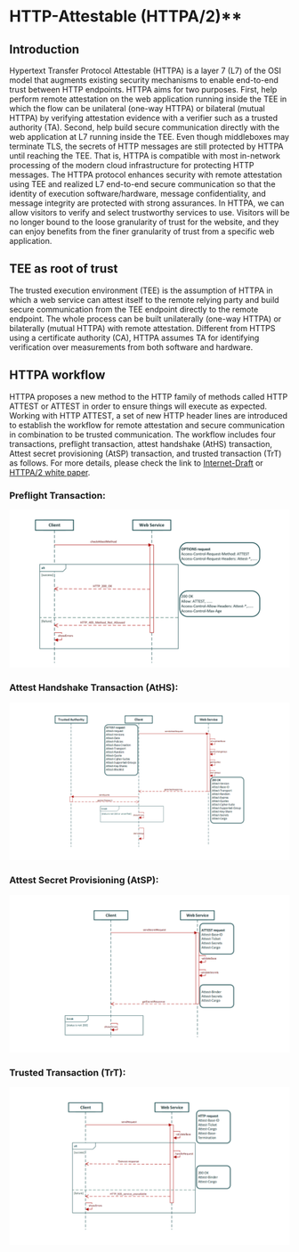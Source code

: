 # HTTP-Attestable (HTTPA/2)**

## Introduction

Hypertext Transfer Protocol Attestable (HTTPA) is a layer 7 (L7) of the OSI model that augments existing security mechanisms to enable end-to-end trust between HTTP endpoints. HTTPA aims for two purposes. First, help perform remote attestation on the web application running inside the TEE in which the flow can be unilateral (one-way HTTPA) or bilateral (mutual HTTPA) by verifying attestation evidence with a verifier such as a trusted authority (TA). Second, help build secure communication directly with the web application at L7 running inside the TEE. Even though middleboxes may terminate TLS, the secrets of HTTP messages are still protected by HTTPA until reaching the TEE. That is, HTTPA is compatible with most in-network processing of the modern cloud infrastructure for protecting HTTP messages. The HTTPA protocol enhances security with remote attestation using TEE and realized L7 end-to-end secure communication so that the identity of execution software/hardware, message confidentiality, and message integrity are protected with strong assurances. In HTTPA, we can allow visitors to verify and select trustworthy services to use. Visitors will be no longer bound to the loose granularity of trust for the website, and they can enjoy benefits from the finer granularity of trust from a specific web application.

## TEE as root of trust

The trusted execution environment (TEE) is the assumption of HTTPA in which a web service can attest itself to the remote relying party and build secure communication from the TEE endpoint directly to the remote endpoint. The whole process can be built unilaterally (one-way HTTPA) or bilaterally (mutual HTTPA) with remote attestation. Different from HTTPS using a certificate authority (CA), HTTPA assumes TA for identifying verification over measurements from both software and hardware.


## HTTPA workflow
HTTPA proposes a new method to the HTTP family of methods called HTTP ATTEST or ATTEST in order to ensure things will execute as expected. Working with HTTP ATTEST, a set of new HTTP header lines are introduced to establish the workflow for remote attestation and secure communication in combination to be trusted communication. The workflow includes four transactions, preflight transaction, attest handshake (AtHS) transaction, Attest secret provisioning (AtSP) transaction, and trusted transaction (TrT) as follows. For more details, please check the link to [Internet-Draft](https://www.ietf.org/archive/id/draft-sandowicz-httpbis-httpa2-01.html) or [HTTPA/2 white paper](https://arxiv.org/pdf/2205.01052.pdf).

### **Preflight Transaction:**
![httpa_workflow](./img/1-preflight.png)

### **Attest Handshake Transaction (AtHS):**
![httpa_workflow](./img/2-AtHS.png)

### **Attest Secret Provisioning (AtSP):**
![httpa_workflow](./img/3-AtSP.png)

### **Trusted Transaction (TrT):**
![httpa_workflow](./img/4-TrT.png)


